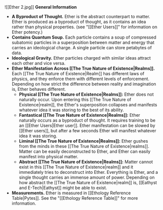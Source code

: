 ![[Ether 2.jpg]]
**General Information**
- **A Byproduct of Thought.** Ether is the abstract counterpart to matter. Ether is produced as a byproduct of thought, as it contains an idea rather than physical properties. (see "[[Ether Users]]" for information on Ether potency.)
- **Contains Quantum Soup.** Each particle contains a soup of compressed subatomic particles in a superposition between matter and energy that carries an ideological charge. A single particle can store petabytes of data. 
- **Ideological Gravity.** Ether particles charged with similar ideas attract each other and vice versa.
- **Ether Manifestation Across [[The True Nature of Existence|Realms]].** Each [[The True Nature of Existence|Realm]] has different laws of physics, and they enforce them with different levels of enforcement. Depending on how strict the difference between reality and imagination is, Ether behaves different. 
	- **Physical [[The True Nature of Existence|Realms]]:** Ether does not naturally occur. Upon entering this [[The True Nature of Existence|realm]], the Ether's superposition collapses and manifests whatever idea it was storing to the best of its ability. 
	- **Fantastical [[The True Nature of Existence|Realms]]:** Ether naturally occurs as a byproduct of thought. It requires training to be an [[Ether Users|Ether user]]. Ether manifestation can be slowed by [[Ether users]], but after a few seconds Ether will manifest whatever idea it was storing. 
	- **Liminal [[The True Nature of Existence|Realms]]:** Ether gushes from the minds in these [[The True Nature of Existence|realms]]. Matter can be easily deconstructed to Ether, and Ether can easily manifest into physical matter. 
	- **Abstract [[The True Nature of Existence|Realms]]:** Matter cannot exist in this [[The True Nature of Existence|realm]] and it immediately tries to deconstruct into Ether. Everything is Ether, and a single thought carries an immense amount of power. Depending on how abstract the [[The True Nature of Existence|realm]] is, [[Eathyst and E-Tech|Eathyst]] might be able to exist. 
- **Measurements.** Ether is measured in [[Ethology Reference Table|Pytes]]. See the "[[Ethology Reference Table]]" for more information.